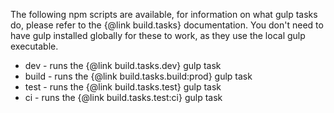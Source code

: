 The following npm scripts are available, for information on what gulp tasks do, please refer to the {@link build.tasks} documentation.
You don't need to have gulp installed globally for these to work, as they use the local gulp executable.

 - dev - runs the {@link build.tasks.dev} gulp task
 - build - runs the {@link build.tasks.build:prod} gulp task
 - test - runs the {@link build.tasks.test} gulp task
 - ci - runs the {@link build.tasks.test:ci} gulp task